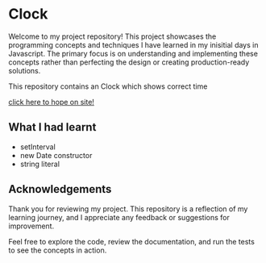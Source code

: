 # Clock

Welcome to my project repository! This project showcases the programming concepts and techniques I have learned in my inisitial days in Javascript. The primary focus is on understanding and implementing these concepts rather than perfecting the design or creating production-ready solutions.

This repository contains an Clock which shows correct time

[click here to hope on site!](https://qwertuhh-clock.netlify.app)

## What I had learnt

- setInterval
- new Date constructor
- string literal

## Acknowledgements

Thank you for reviewing my project. This repository is a reflection of my learning journey, and I appreciate any feedback or suggestions for improvement.

Feel free to explore the code, review the documentation, and run the tests to see the concepts in action.
